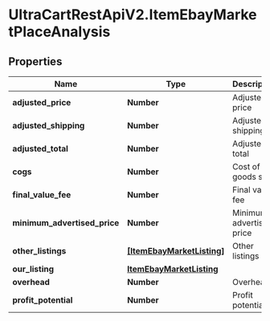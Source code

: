 # UltraCartRestApiV2.ItemEbayMarketPlaceAnalysis

## Properties
Name | Type | Description | Notes
------------ | ------------- | ------------- | -------------
**adjusted_price** | **Number** | Adjusted price | [optional] 
**adjusted_shipping** | **Number** | Adjusted shipping | [optional] 
**adjusted_total** | **Number** | Adjusted total | [optional] 
**cogs** | **Number** | Cost of goods sold | [optional] 
**final_value_fee** | **Number** | Final value fee | [optional] 
**minimum_advertised_price** | **Number** | Minimum advertised price | [optional] 
**other_listings** | [**[ItemEbayMarketListing]**](ItemEbayMarketListing.md) | Other listings | [optional] 
**our_listing** | [**ItemEbayMarketListing**](ItemEbayMarketListing.md) |  | [optional] 
**overhead** | **Number** | Overhead | [optional] 
**profit_potential** | **Number** | Profit potential | [optional] 


